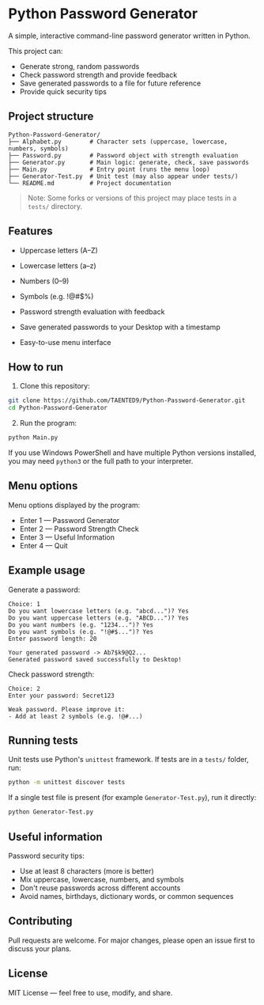 # Python Password Generator

A simple, interactive command-line password generator written in Python.

This project can:

- Generate strong, random passwords
- Check password strength and provide feedback
- Save generated passwords to a file for future reference
- Provide quick security tips

## Project structure

    Python-Password-Generator/
    ├── Alphabet.py        # Character sets (uppercase, lowercase, numbers, symbols)
    ├── Password.py        # Password object with strength evaluation
    ├── Generator.py       # Main logic: generate, check, save passwords
    ├── Main.py            # Entry point (runs the menu loop)
    ├── Generator-Test.py  # Unit test (may also appear under tests/)
    └── README.md          # Project documentation

> Note: Some forks or versions of this project may place tests in a `tests/` directory.

## Features

- Uppercase letters (A–Z)
- Lowercase letters (a–z)
- Numbers (0–9)
- Symbols (e.g. !@#$%)

- Password strength evaluation with feedback
- Save generated passwords to your Desktop with a timestamp
- Easy-to-use menu interface

## How to run

1. Clone this repository:

```bash
git clone https://github.com/TAENTED9/Python-Password-Generator.git
cd Python-Password-Generator
```

2. Run the program:

```bash
python Main.py
```

If you use Windows PowerShell and have multiple Python versions installed, you may need `python3` or the full path to your interpreter.

## Menu options

Menu options displayed by the program:

- Enter 1 — Password Generator
- Enter 2 — Password Strength Check
- Enter 3 — Useful Information
- Enter 4 — Quit

## Example usage

Generate a password:

```
Choice: 1
Do you want lowercase letters (e.g. "abcd...")? Yes
Do you want uppercase letters (e.g. "ABCD...")? Yes
Do you want numbers (e.g. "1234...")? Yes
Do you want symbols (e.g. "!@#$...")? Yes
Enter password length: 20

Your generated password -> Ab7$k9@Q2...
Generated password saved successfully to Desktop!
```

Check password strength:

```
Choice: 2
Enter your password: Secret123

Weak password. Please improve it:
- Add at least 2 symbols (e.g. !@#...)
```

## Running tests

Unit tests use Python's `unittest` framework. If tests are in a `tests/` folder, run:

```bash
python -m unittest discover tests
```

If a single test file is present (for example `Generator-Test.py`), run it directly:

```bash
python Generator-Test.py
```

## Useful information

Password security tips:

- Use at least 8 characters (more is better)
- Mix uppercase, lowercase, numbers, and symbols
- Don't reuse passwords across different accounts
- Avoid names, birthdays, dictionary words, or common sequences

## Contributing

Pull requests are welcome. For major changes, please open an issue first to discuss your plans.

## License

MIT License — feel free to use, modify, and share.
